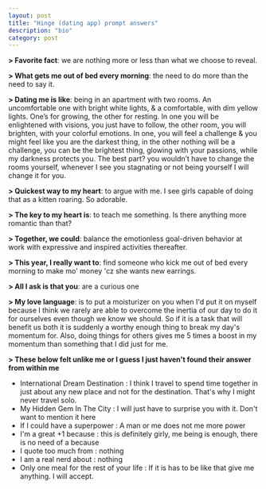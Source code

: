 ```yaml
---
layout: post
title: "Hinge (dating app) prompt answers"
description: "bio"
category: post
---
```


**> Favorite fact**: we are nothing more or less than what we choose to reveal.

**> What gets me out of bed every morning**: the need to do more than the need to say it.

**> Dating me is like**:  being in an apartment with two rooms. An uncomfortable one with bright white lights, & a comfortable, with dim yellow lights. One’s for growing, the other for resting. In one you will be enlightened with visions, you just have to follow, the other room, you will brighten, with your colorful emotions. In one, you will feel a challenge & you might feel like you are the darkest thing, in the other nothing will be a challenge, you can be the brightest thing, glowing with your passions, while my darkness protects you. The best part? you wouldn’t have to change the rooms yourself, whenever I see you stagnating or not being yourself I will change it for you.

**> Quickest way to my heart**: to argue with me. I see girls capable of doing that as a kitten roaring. So adorable.

**> The key to my heart is**: to teach me something. Is there anything more romantic than that?

**> Together, we could**: balance the emotionless goal-driven behavior at work with expressive and inspired activities thereafter.

**> This year, I really want to**: find someone who kick me out of bed every morning to make mo' money 'cz she wants new earrings.

**> All I ask is that you**: are a curious one

**> My love language**: is to put a moisturizer on you when I'd put it on myself because I think we rarely are able to overcome the inertia of our day to do it for ourselves even though we know we should. So if it is a task that will benefit us both it is suddenly a worthy enough thing to break my day's momentum for. Also, doing things for others gives me 5 times a boost in my momentum than something that I did just for me.

**> These below felt unlike me or I guess I just haven't found their answer from within me** 
 - International Dream Destination : I think I travel to spend time together in just about any new place and not for the destination. That's why I might never travel solo.
 - My Hidden Gem In The City : I will just have to surprise you with it. Don't want to mention it here
 - If I could have a superpower : A man or me does not me more power
 - I'm a great +1 because : this is definitely girly, me being is enough, there is no need of a because
 - I quote too much from : nothing
 - I am a real nerd about : nothing
 - Only one meal for the rest of your life : If it is has to be like that give me anything. I will accept.

